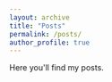 ```yaml
---
layout: archive
title: "Posts"
permalink: /posts/
author_profile: true
---
```


Here you'll find my posts.
